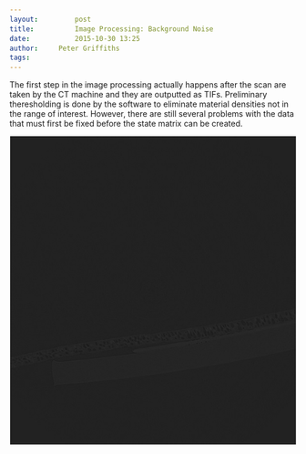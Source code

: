 ```yaml
---
layout:     	post
title:      	Image Processing: Background Noise
date:       	2015-10-30 13:25
author:     Peter Griffiths
tags:        
---
```


The first step in the image processing actually happens after the scan are taken by the CT  machine and they are outputted as TIFs.  Preliminary theresholding is done by the software to eliminate material densities not in the range of interest. However, there are still several problems with the data that must first be fixed before the state matrix can be created.

![Grayscale image](https://github.com/Materials-Informatics-Class-Fall2015/MIC-Microparticle-distribution/blob/gh-pages/img/Image%20Processing/grayscale.jpg?raw=true)